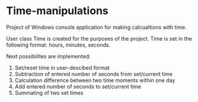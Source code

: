 # Time-manipulations

Project of Windows console application for making calcualtions with time. 

User class Time is created for the purposes of the project. Time is set in the following format: hours, minutes, seconds.

Next possibilites are implemented:
1) Set/reset time in user-descibed format
2) Subtraction of entered number of seconds from set/current time
3) Calculation difference between two time moments within one day
4) Add entered number of seconds to set/current time
5) Summating of two set times
